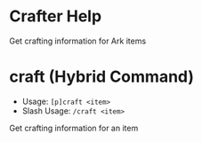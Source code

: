 # Crafter Help

Get crafting information for Ark items

# craft (Hybrid Command)

- Usage: `[p]craft <item>`
- Slash Usage: `/craft <item>`

Get crafting information for an item
